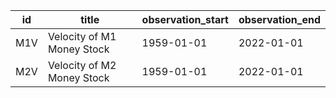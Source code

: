 | id   | title                      | observation_start   | observation_end   |
|------|----------------------------|---------------------|-------------------|
| M1V  | Velocity of M1 Money Stock | 1959-01-01          | 2022-01-01        |
| M2V  | Velocity of M2 Money Stock | 1959-01-01          | 2022-01-01        |